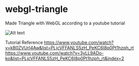 # webgl-triangle
Made Triangle with WebGL  according to a youtube tutorial

![Alt text](demo_img/otating-triangle.gif?raw=true "Triangle Demo")

Tutorial Reference
https://www.youtube.com/watch?v=kB0ZVUrI4Aw&list=PLjcVFFANLS5zH_PeKC6I8p0Pt1hzph_rt
https://www.youtube.com/watch?v=3yLL9ADo-ko&list=PLjcVFFANLS5zH_PeKC6I8p0Pt1hzph_rt&index=2
